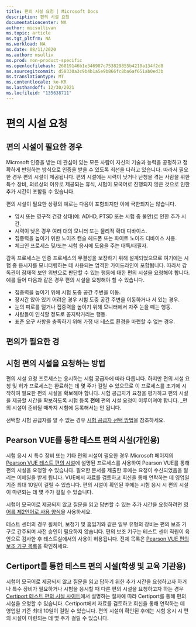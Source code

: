 ```yaml
---
title: 편의 시설 요청 | Microsoft Docs
description: 편의 시설 요청
documentationcenter: NA
author: micsullivan
ms.topic: article
ms.tgt_pltfrm: NA
ms.workload: NA
ms.date: 08/11/2020
ms.author: msulliv
ms.prod: non-product-specific
ms.openlocfilehash: 26819146b1e346987c753829855b4210a134f2d8
ms.sourcegitcommit: d58330a3c9b4b1a5e9b866fc8ba6af651ab0ed3b
ms.translationtype: MT
ms.contentlocale: ko-KR
ms.lasthandoff: 12/30/2021
ms.locfileid: "135638711"
---
```

# <a name="request-accommodations"></a>편의 시설 요청

## <a name="when-an-accommodation-is-needed"></a>편의 시설이 필요한 경우

Microsoft 인증을 받는 데 관심이 있는 모든 사람이 자신의 기술과 능력을 공평하고 정확하게 반영하는 방식으로 인증을 받을 수 있도록 최선을 다하고 있습니다. 따라서 필요한 경우 편의 시설이 제공됩니다. 편의 시설에는 시력이 낮거나 난청을 겪는 사람을 위한 특수 장비, 의료상의 이유로 제공되는 휴식, 시험이 모국어로 진행되지 않은 것으로 인한 추가 시간이 포함될 수 있습니다.

편의 시설이 필요한 상황의 예로는 다음이 포함되지만 이에 국한되지는 않습니다.

- 임시 또는 영구적 건강 상태(예: ADHD, PTSD 또는 시험 중 불안)로 인한 추가 시간.
- 시력이 낮은 경우 여러 대의 모니터 또는 물리적 확대 디바이스.
- 집중력을 높이기 위한 노이즈 캔슬 헤드폰 또는 화이트 노이즈 디바이스 사용.
- 체크인 프로세스 및/또는 시험 응시에 도움을 주는 대독/대필자.

감독 프로세스는 인증 프로세스의 무결성을 보장하기 위해 설계되었으므로 여기에는 시험 중 응시자를 모니터링하는 데 사용되는 엄격한 가이드라인이 포함됩니다. 따라서 감독관이 잠재적 보안 위반으로 판단할 수 있는 행동에 대한 편의 시설을 요청해야 합니다. 예를 들어 다음과 같은 경우 편의 시설을 요청해야 할 수 있습니다.

- 집중력을 높이기 위해 시험 도중 공간 주변을 이동.
- 장시간 앉아 있기 어려운 경우 시험 도중 공간 주변을 이동하거나 서 있는 경우.
- 눈의 피로를 덜거나 집중력을 높이기 위해 모니터에서 자주 눈을 떼는 행동.
- 사람들이 인식할 정도로 꼼지락거리는 행동.
- 표준 요구 사항을 충족하기 위해 가정 내 테스트 환경을 마련할 수 없는 경우.

## 편의가 필요한 경

## <a name="how-to-request-exam-accommodations"></a>시험 편의 시설을 요청하는 방법

편의 시설 요청 프로세스는 응시하는 시험 공급자에 따라 다릅니다. 하지만 편의 시설 요청 및 허가 프로세스는 완료하는 데 몇 주가 걸릴 수 있으므로 이 프로세스를 조기에 시작하여 필요한 편의 시설을 확보해야 합니다. 시험 공급자가 요청을 평가하고 편의 시설을 제공할 시간을 확보하도록 시험 등록 **전에** 편의 시설 요청이 이루어져야 합니다. _편의 시설이 준비될 때까지 시험에 등록해서는 안 됩니다.

선택할 시험 공급자를 알 수 없는 경우 [시험 공급자 선택 방법](/learn/certifications/register-schedule-exam#how-to-choose-an-exam-delivery-provider)을 참조하세요.

## <a name="testing-accommodations-with-pearson-vue-for-individuals"></a>Pearson VUE를 통한 테스트 편의 시설(개인용)

시험 응시 시 특수 장비 또는 기타 편의 시설이 필요한 경우 Microsoft 페이지의 [Pearson VUE 테스트 편의 시설](https://www.pearsonvue.com/accommodations/pv_review.asp?clientName=Microsoft)에 설명된 프로세스를 사용하여 Pearson VUE를 통해 편의 시설을 요청할 수 있습니다. 필요한 문서를 제출한 후에는 요청이 수신되었음을 알리는 이메일을 받게 됩니다. VUE에서 자료를 검토하고 회신을 통해 연락하는 데 영업일 기준 최대 10일이 걸릴 수 있습니다. 편의 시설이 확인된 후에는 시험 응시 시 편의 시설이 마련되는 데 몇 주가 걸릴 수 있습니다.

시험이 모국어로 제공되지 않고 질문을 읽고 답변할 수 있는 추가 시간을 요청하려면 [영어를 제2언어로 사용 양식](https://home.pearsonvue.com/Clients/Microsoft/esl_form_pearson.aspx)을 사용하세요.

테스트 센터의 경우 휠체어, 보청기 및 흡입기와 같은 일부 유형의 장비는 편의 보조 기구로 간주되며 사전 승인이 필요하지 않습니다. 편의 보조 기구는 테스트 센터 직원이 육안으로 검사한 후 테스트실에서의 사용이 허용됩니다. 전체 목록은 [Pearson VUE 편의 보조 기구 목록](https://home.pearsonvue.com/Test-takers/Accommodations/Pearson-VUE-Comfort-Aid-List-PDF.aspx)을 확인하세요.

## <a name="testing-accommodations-with-certiport-for-students-and-academic-institutions"></a>Certiport를 통한 테스트 편의 시설(학생 및 교육 기관용)

시험이 모국어로 제공되지 않고 질문을 읽고 답하기 위한 추가 시간을 요청하고자 하거나 특수 장비가 필요하거나 시험을 응시할 때 다른 편의 시설을 요청하고자 하는 경우 [Certiport 테스트 편의 시설 사이트](https://certiport.pearsonvue.com/Educator-resources/Exam-policies/Accommodations)에서 설명하는 절차에 따라 Certiport를 통해 편의 시설을 요청할 수 있습니다. Certiport에서 자료를 검토하고 회신을 통해 연락하는 데 영업일 기준 최대 10일이 걸릴 수 있습니다. 편의 시설이 확인된 후에는 시험 응시 시 편의 시설이 마련되는 데 몇 주가 걸릴 수 있습니다.